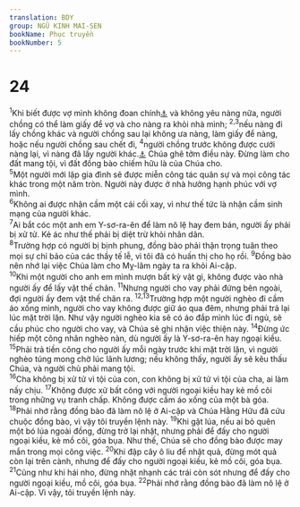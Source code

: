 ```yaml
---
translation: BDY
group: NGŨ KINH MAI-SEN
bookName: Phục truyền 
bookNumber: 5
---
```


<div class="title"><h1>24</h1></div>
<span class="verse phu_24_1"><sup>1</sup>Khi biết được vợ mình không đoan chính<a href="#" data-toggle="tooltip" data-placement="bottom" title="Nt có điều gì không tinh khiết">⚓</a> và không yêu nàng nữa, người chồng có thể làm giấy để vợ và cho nàng ra khỏi nhà mình; </span>
<span class="verse phu_24_2 phu_24_3"><sup>2,3</sup>nếu nàng đi lấy chồng khác và người chồng sau lại không ưa nàng, làm giấy để nàng, hoặc nếu người chồng sau chết đi, </span>
<span class="verse phu_24_4"><sup>4</sup>người chồng trước không được cưới nàng lại, vì nàng đã lấy người khác.<a href="#" data-toggle="tooltip" data-placement="bottom" title="Nt vì nàng đã bị ô uế">⚓</a> Chúa ghê tởm điều này. Đừng làm cho đất mang tội, vì đất đồng bào chiếm hữu là của Chúa cho.<br/></span>
<span class="verse phu_24_5"><sup>5</sup>Một người mới lập gia đình sẽ được miễn công tác quân sự và mọi công tác khác trong một năm tròn. Người này được ở nhà hưởng hạnh phúc với vợ mình.<br/></span>
<span class="verse phu_24_6"><sup>6</sup>Không ai được nhận cầm một cái cối xay, vì như thế tức là nhận cầm sinh mạng của người khác.<br/></span>
<span class="verse phu_24_7"><sup>7</sup>Ai bắt cóc một anh em Y-sơ-ra-ên để làm nô lệ hay đem bán, người ấy phải bị xử tử. Kẻ ác như thế phải bị diệt trừ khỏi nhân dân.<br/></span>
<span class="verse phu_24_8"><sup>8</sup>Trường hợp có người bị bịnh phung, đồng bào phải thận trọng tuân theo mọi sự chỉ bảo của các thầy tế lễ, vì tôi đã có huấn thị cho họ rồi. </span>
<span class="verse phu_24_9"><sup>9</sup>Đồng bào nên nhớ lại việc Chúa làm cho Mỵ-lâm ngày ta ra khỏi Ai-cập.<br/></span>
<span class="verse phu_24_10"><sup>10</sup>Khi một người cho anh em mình mượn bất kỳ vật gì, không được vào nhà người ấy để lấy vật thế chân. </span>
<span class="verse phu_24_11"><sup>11</sup>Nhưng người cho vay phải đứng bên ngoài, đợi người ấy đem vật thế chân ra. </span>
<span class="verse phu_24_12 phu_24_13"><sup>12,13</sup>Trường hợp một người nghèo đi cầm áo xống mình, người cho vay không được giữ áo qua đêm, nhưng phải trả lại lúc mặt trời lặn. Như vậy người nghèo kia sẽ có áo đắp mình lúc đi ngủ, sẽ cầu phúc cho người cho vay, và Chúa sẽ ghi nhận việc thiện này. </span>
<span class="verse phu_24_14"><sup>14</sup>Đừng ức hiếp một công nhân nghèo nàn, dù người ấy là Y-sơ-ra-ên hay ngoại kiều. </span>
<span class="verse phu_24_15"><sup>15</sup>Phải trả tiền công cho người ấy mỗi ngày trước khi mặt trời lặn, vì người nghèo túng mong chờ lúc lãnh lương; nếu không thấy, người ấy sẽ kêu thấu Chúa, và người chủ phải mang tội.<br/></span>
<span class="verse phu_24_16"><sup>16</sup>Cha không bị xử tử vì tội của con, con không bị xử tử vì tội của cha, ai làm nấy chịu. </span>
<span class="verse phu_24_17"><sup>17</sup>Không được xử bất công với người ngoại kiều hay kẻ mồ côi trong những vụ tranh chấp. Không được cầm áo xống của một bà góa. </span>
<span class="verse phu_24_18"><sup>18</sup>Phải nhớ rằng đồng bào đã làm nô lệ ở Ai-cập và Chúa Hằng Hữu đã cứu chuộc đồng bào, vì vậy tôi truyền lệnh này. </span>
<span class="verse phu_24_19"><sup>19</sup>Khi gặt lúa, nếu ai bỏ quên một bó lúa ngoài đồng, đừng trở lại nhặt, nhưng phải để đấy cho người ngoại kiều, kẻ mồ côi, góa bụa. Như thế, Chúa sẽ cho đồng bào được may mắn trong mọi công việc. </span>
<span class="verse phu_24_20"><sup>20</sup>Khi đập cây ô liu để nhặt quả, đừng mót quả còn lại trên cành, nhưng để đấy cho người ngoại kiều, kẻ mồ côi, góa bụa. </span>
<span class="verse phu_24_21"><sup>21</sup>Cũng như khi hái nho, đừng nhặt nhạnh các trái còn sót nhưng để đấy cho người ngoại kiều, mồ côi, góa bụa. </span>
<span class="verse phu_24_22"><sup>22</sup>Phải nhớ rằng đồng bào đã làm nô lệ ở Ai-cập. Vì vậy, tôi truyền lệnh này.</span>
